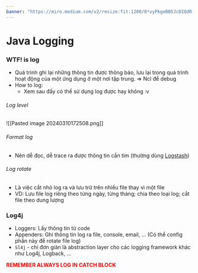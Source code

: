 ```yaml
---
banner: "https://miro.medium.com/v2/resize:fit:1200/0*vyPkgeBB5JcDIQdR.png"
---
```

# Java Logging 
### WTF! is log 
- Quá trình ghi lại những thông tin được thông báo, lưu lại trong quá trình hoạt động của một ứng dụng ở một nơi tập trung. => Ncl để debug 
- How to log: 
	- Xem sau đấy có thể sử dụng log được hay không :v 
###### Log level 
![[Pasted image 20240310172508.png]]
###### Format log 
- Nên dễ đọc, dễ trace ra được thông tin cần tìm (thường dùng [Logstash](https://www.elastic.co/logstash))
###### Log rotate 
- Là việc cắt nhỏ log ra và lưu trữ trên nhiều file thay vì một file 
- VD: Lưu file log riêng theo từng ngày, từng tháng; chia theo loại log; cắt file theo dung lượng
### Log4j 
- Loggers: Lấy thông tin từ code 
- Appenders: Ghi thông tin log ra file, console, email, ... (Có thể config phần này để rotate file log)
- `Sl4j` - chỉ đơn giản là abstraction layer cho các logging framework khác như Log4j, Logback, ...

<b style="color: red">REMEMBER ALWAYS LOG IN CATCH BLOCK</b>
